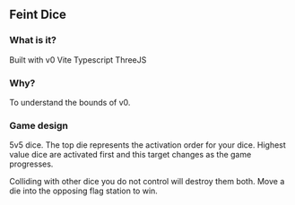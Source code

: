 ## Feint Dice

### What is it?

Built with v0
Vite Typescript
ThreeJS

### Why?

To understand the bounds of v0.

### Game design

5v5 dice. The top die represents the
activation order for your dice. Highest value
dice are activated first and this target changes
as the game progresses.

Colliding with other dice you do not control will destroy
them both. Move a die into the opposing flag station to win.
